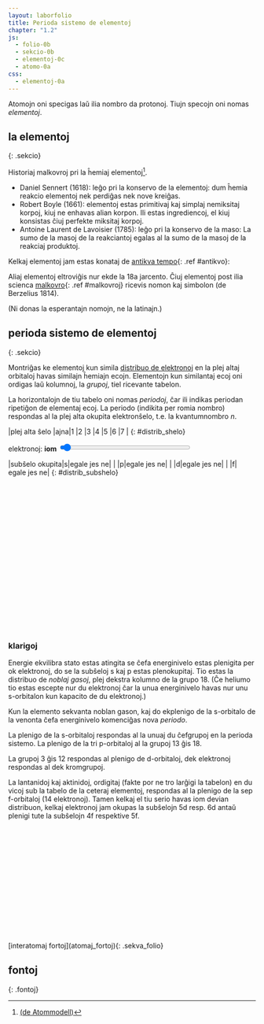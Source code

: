 ```yaml
---
layout: laborfolio
title: Perioda sistemo de elementoj
chapter: "1.2"
js:
  - folio-0b
  - sekcio-0b
  - elementoj-0c
  - atomo-0a
css:
  - elementoj-0a
---
```


Atomojn oni specigas laŭ ilia nombro da protonoj. Tiujn specojn oni nomas *elementoj*.

## la elementoj
{: .sekcio}

Historiaj malkovroj pri la ĥemiaj elementoj[^C1].

- Daniel Sennert (1618): leĝo pri la konservo de la elementoj: dum ĥemia reakcio elementoj nek perdiĝas nek nove kreiĝas.
- Robert Boyle (1661): elementoj estas primitivaj kaj simplaj nemiksitaj korpoj, kiuj ne enhavas alian korpon. Ili estas ingrediencoj, el kiuj konsistas ĉiuj perfekte miksitaj korpoj.
- Antoine Laurent de Lavoisier (1785): leĝo pri la konservo de la maso: La sumo de la masoj de la reakciantoj egalas al la sumo de la masoj de la reakciaj produktoj.

Kelkaj elementoj jam estas konataj de [antikva tempo](#){: .ref #antikvo}:

<div id="alisto"></div>

Aliaj elementoj eltroviĝis nur ekde la 18a jarcento. Ĉiuj elementoj post ilia scienca [malkovro](#){: .ref #malkovroj} ricevis nomon kaj simbolon (de Berzelius 1814).

<div id="elisto"></div>
(Ni donas la esperantajn nomojn, ne la latinajn.)


<script>
reference((ref) => {
    if (ref == "antikvo") {
        const al = ĝi("#alisto");
        const antikvaj = Elemento.laŭ_jaro().entries();
        // plenigu per la antikvaj la kadretojn...
        for (let e of al.children) {            
            const mk = antikvaj.next().value[1];

            e.innerHTML = '<b>?</b>';
            atributoj(e, { "data": mk[1] });
            kiam_klako(e, (event) => {
                const d = event.currentTarget;
                //const s = d.getAttribute("data");
                const elm = Elemento.smb(mk[1]);
                d.innerHTML = `<i>${elm.nomo}</i> (<span class="simb">${elm.simbolo}</span>)`;
            }); // ...klako            
        }

    } else if (ref == "malkovroj") {
        const el = ĝi("#elisto");
        const malkovroj = Elemento.laŭ_jaro().entries();
        // transsaltu antikvajn...
        let mk = malkovroj.next().value[1];
        while (mk[0] < 1000) {
            // console.log(mk[1]);
            mk = malkovroj.next().value[1];
        };

        // per la nun unuaj plenigu la kadretojn
        for (let e of el.children) {            
            e.innerHTML = `${mk[0]}: <b>?</b>`;
            atributoj(e, { "data": mk[1] });
            kiam_klako(e, (event) => {
                const d = event.currentTarget;
                const s = d.getAttribute("data");
                const elm = Elemento.smb(s);
                d.innerHTML = `${mk[0]}: <i>${elm.nomo}</i> (<span class="simb">${elm.simbolo}</span>)`;
            }); // ...klako

            mk = malkovroj.next().value[1];
        } // for

    }
});

lanĉe(()=>{
    const al = ĝi("#alisto");
    for (let e=1; e<13; e++) {
        al.append(kreu("span",{class: "kadro"},e))
    }

    const el = ĝi("#elisto");
    for (let e=14; e<34; e++) {
        el.append(kreu("span",{class: "kadro"},e))
    }
    el.append("...");
});

/*
function malkovro_elementoj() {
    const el = ĝi("#elisto");
    const malkovroj = Elemento.laŭ_jaro().entries();
    for (e of el.children) {
        const mk = malkovroj.next().value;
        e.innerHTML = `${j}: <b>?>/b>`;
        const nomo = Elemento.smb(mk[1]).nomo;
        e.innerHTML = `${mk[0]}: <i>${nomo}</i> (<span class="simb">${mk[1]}</span>)`;
    }
}
*/


function simbolo(event) {
    const el = ĝi("#elisto");
    for (e of el.children) {
        //console.log(e.textContent)
        const n = parseInt(e.textContent);
        if (n) {
            const element = Elemento.nro(n);
            e.textContent = '';
            e.append(
                kreu("sup",{},n),
                kreu("span",{class: "simb"},element.simbolo)
            );
            atributoj(e,{title: element.nomo});
        }
    }
}
</script>
<style>
     #alisto .kadro, #elisto .kadro {
        border: 1px solid black;
        background-color: #cce8ff;
        /* width: 3em;*/
        min-width: 2em;
        height: 2.2em;
        line-height: 2.1em;
        display: inline-block;
        padding-left: .5em;
        padding-right: .5em;
        margin-right: .3em;
        margin-bottom: .5em;
    }
    #alisto .simb, #elisto .simb {
        font-weight: bold;
        font-size: 18px;
        margin: 0;
        padding: 0.1;
    }
</style>


<!--
H: hidrogeno, He: heliumo, Li: litio, Be: berilio, B: boro, C: karbono,
N: nitrogeno, O: oksigeno, F: fluoro, Ne: neono ktp.
-->


## perioda sistemo de elementoj
{: .sekcio}

Montriĝas ke elementoj kun simila [distribuo de elektronoj](elektrondistribuo) en la plej altaj orbitaloj 
havas similajn ĥemiajn ecojn. Elementojn kun similantaj ecoj oni ordigas laŭ kolumnoj,
la *grupoj*, tiel ricevante tabelon.

La horizontalojn de tiu tabelo oni nomas *periodoj*, ĉar ili indikas periodan ripetiĝon
de elementaj ecoj. La periodo (indikita per romia nombro) respondas al la plej alta okupita elektronŝelo, 
t.e. la kvantumnombro *n*.

<style>
    /*
    #spdf {
        display: grid;
        grid-template-columns: repeat(4,2em);
        grid-template-rows: auto;
        grid-template-areas: "h h h h" "n n n n";
    }
    #spdf .h {
        font-weight: bold;
    }
    */

  .emfazo_1 rect {
    fill: #000088 !important;
  }
  .emfazo_1 text {
    fill: white !important;
  }  

</style>    
<div id="spdf">
<!--
  <span class="h">s</span><span class="h">p</span><span class="h">d</span><span class="h">f</span>
  <span id="o_s">1</span><span id="o_p">-</span><span id="o_d">-</span><span id="o_f">-</span>
  -->
</div>

|plej alta ŝelo     |ajna|1 |2 |3 |4 |5 |6 |7 |
{: #distrib_shelo}

<label for="elektronoj">elektronoj:</label> <b><span id="elektronoj_info">iom</span></b>
<input type="range" id="elektronoj" style="width: 20em; max-width: 80%" min="0" max="32" value="1" onchange="aktualigo_ss()" oninput="aktualigo_ss()">

|subŝelo okupita|s|egale jes ne|
|               |p|egale jes ne|
|               |d|egale jes ne|
|               |f| egale jes ne|
{: #distrib_subshelo}


<div id="e_distrib"></div>

<script>
    let elementoj_tab = [];

    function tab_distrib() {
        //const dtab = ĝi("#distrib");

        // ebligu elekton de ŝelo
        const ŝeloj = ĝi("#distrib_shelo tr:first-of-type");
        for (const ch of ŝeloj.children) {
            if (ch !== ŝeloj.children.item(0)) {
                const v = ch.textContent.trim();
                const id = "ŝelo_"+v;
                const checked = (v == 1)? "checked" : "";
                ch.innerHTML = `<input type="radio" id="${id}" name="ŝelo" value="${v}" ${checked}></input><label for="${id}">${v}</label>`;
                kiam_klako(ch,aktualigo_ss);
            }
        }


        // ebligu elekton de subŝelo
        const sŝeloj = ĉiuj("#distrib_subshelo td:nth-child(2)");        
        for (const ch of sŝeloj) {
            const v = ch.textContent;
            ch1 = ch.nextElementSibling;
            let html = '';
            for (opt of ['egale','jes','ne']) {
                const checked = (opt == 'egale')? "checked" : "";
                html += `<input type="radio" id="ss_${v}_${opt}" name="ss_${v}" value="${opt}" ${checked}></input>`
                html += `<label for="ss_${v}_${opt}">${opt}</label>`
            } // for opt
            ch1.innerHTML = html;
        } // for ch
        kiam_klako("#distrib_subshelo input",aktualigo_ss);                    
    }
    

    // aktualigu la emfazon de elementoj elektitaj per ŝelo, subŝelo, elektronnombro
    function aktualigo_ss() {
        const ŝelo = ĝi("input[name='ŝelo']:checked");
        const ss_s = ĝi("input[name='ss_s']:checked");
        const ss_p = ĝi("input[name='ss_p']:checked");
        const ss_d = ĝi("input[name='ss_d']:checked");
        const ss_f = ĝi("input[name='ss_f']:checked");

        function edistr(smb,ŝ,sŝ,ne) {
            if (ŝ == 0 && ne==0 
                && ss_s.value == 'egale' && ss_p.value == 'egale'
                && ss_d.value == 'egale' && ss_f.value == 'egale') { 
                return true;
            }

            return Elemento.e_distr(smb,ŝ,sŝ,ne);

            // en ĉiu alia kazo
            return false;
        }

        let ŝv = 0;
        if (ŝelo && ŝelo.value >= 1 && ŝelo.value <=7) {
            ŝv = ŝelo.value;
        }

        // nombro da maksimuma elektronoj dependas de la ŝelo/periodo 
        const n_e = [32,2,8,8,18,18,32,32][ŝv];
        const enro = ĝi("#elektronoj");
        const einf = ĝi("#elektronoj_info");

        // console.log(ŝv+'-'+sŝv);
        // nombro da elektronoj dependas de la subŝelo...
        // laŭbezone adaptu la maksimumon de elektrono-elektilo
        atributoj(enro,{
            max: n_e, 
            value: Math.min(enro.value,n_e)
        });
        /*
        if (sŝv) {
            enro.removeAttribute("disabled");
        } else {
            enro.setAttribute("disabled","disabled");
        }
        */

        einf.textContent = enro.value == 0? "iom" : enro.value;

        // valoroj por subŝeloj 0: egale, jes: 1, ne: -1
        const ss_val = {jes: 1, ne: -1, egale:0};
        const sŝv = [
            ss_val[ss_s.value],
            ss_val[ss_p.value],
            ss_val[ss_d.value],
            ss_val[ss_f.value]];        

        // trakuru elementojn kaj emfazu laŭ elekto
        for (const e of ĉiuj("#periodsistemo .elm")) {
            const smb = e.id.split('_')[1];
            if (edistr(smb,ŝv,sŝv,enro.value)) {
                emfazo(e);
            } else {
                malemfazo(e);
            }
        }
    }

    // aktualigu la informon pri la elektron-distribu de elektita elemento (teksto)
    function aktualigo_distrib(smb) {
        if (smb) {
            const nomo = Elemento.smb(smb).nomo;
            const distrib = Elemento.e_distribuo(smb)
                .replace(/([spdf])(\d\d?)/g,'$1<sup>$2</sup>');
            ĝi("#e_distrib").innerHTML = `distribuo de <i>${nomo}</i> (<strong>${smb}</strong>): ${distrib}`
        } else {
            ĝi("#e_distrib").textContent = ''; // malplenigu
        }
    }


  lanĉe (() => {
    const ps = ĝi("#periodsistemo");
    Elemento.periodsistemo(ps,false,(de_smb,al_smb) => {
        malemfazo(ĝi(`#ps_${de_smb}`),"emfazo_1");
        aktualigo_distrib(al_smb);                
        if (al_smb) emfazo(ĝi(`#ps_${al_smb}`),"emfazo_1");
    });
    tab_distrib();

    // ŝargu apartan element-tabelon kun elektrondistribuoj...
    Elemento.json_element_tabelo((elmTab) => {
        //valTab = Elemento.laŭ_ŝelo(elmTab);
        elementoj_tab = elmTab;
        aktualigo_ss();
    });
  });
</script>

<style>
  .emfazo rect {
    fill: #5353FF; /* #9370DB */
  }
  .emfazo text.smb {
    fill: white;
  }
</style>
<svg id="periodsistemo"
    version="1.1" 
    xmlns="http://www.w3.org/2000/svg" 
    xmlns:xlink="http://www.w3.org/1999/xlink"
    width="100%"
    viewBox="0 0 195 115"
    tabindex="0">
</svg>

### klarigoj 

Energie ekvilibra stato estas atingita se ĉefa energinivelo estas plenigita per ok elektronoj, do se
la subŝeloj s kaj p estas plenokupitaj. Tio estas la distribuo de *noblaj gasoj*, plej dekstra kolumno de la grupo 18. 
(Ĉe heliumo tio estas escepte nur du elektronoj ĉar la unua energinivelo havas nur unu s-orbitalon kun kapacito de du elektronoj.)

Kun la elemento sekvanta noblan gason, kaj do ekplenigo de la s-orbitalo de la venonta ĉefa energinivelo
komenciĝas nova *periodo*. 

La plenigo de la s-orbitaloj respondas al la unuaj du ĉefgrupoj en la perioda sistemo. La plenigo de la 
tri p-orbitaloj al la grupoj 13 ĝis 18.

La grupoj 3 ĝis 12 respondas al plenigo de d-orbitaloj, 
dek elektronoj respondas al dek kromgrupoj.

La lantanidoj kaj aktinidoj, ordigitaj (fakte por ne tro larĝigi la tabelon) 
en du vicoj sub la tabelo de la ceteraj elementoj, 
respondas al la plenigo de la sep f-orbitaloj (14 elektronoj). Tamen kelkaj el tiu serio
havas iom devian distribuon, kelkaj elektronoj jam okupas la subŝelojn 5d resp. 6d antaŭ plenigi tute
la subŝelojn 4f respektive 5f.

<style>
    #perioda_sistemo {
        display: grid; 
        grid-template-rows: repeat(7,1.5em); 
        grid-template-columns: repeat(19,1.5em);
    }

    #perioda_sistemo_f {
        display: grid; 
        grid-template-rows: repeat(2,1.5em); 
        grid-template-columns: repeat(15,1.5em);
        margin-left: 4.5em;
        margin-top: 1em;
    }    
    
    #perioda_sistemo span {
        border: 1px solid black;
    }

    #perioda_sistemo span.c_prd,
    #perioda_sistemo_f span.c_prd  {
        border: none;
        text-align: center;
        padding-right: .5em;
    }

    #perioda_sistemo span.c_grp {
        border: none;
        text-align: center;
    }

    /* noblaj gasoj */
    #perioda_sistemo .c_ng {
        border-left: 2px dotted black;
        border-right: 2px dotted black;
    }
    #perioda_sistemo .c_s.c_ng {
        border-top: 2px dotted black;
    }
    #perioda_sistemo span:last-child.c_ng {
        border-bottom: 2px dotted black;
    }

    #perioda_sistemo .c_s {
        background-color: bisque;
    }

    #perioda_sistemo .c_p {
        background-color: darksalmon;
    }

    #perioda_sistemo .c_d {
        background-color: lightblue;
    }

    #perioda_sistemo_f .c_f {
        background-color: moccasin;
        border: 1px solid black;
    }



</style>
<div id="perioda_sistemo"></div>
<div id="perioda_sistemo_f"></div>

<script>
function perioda_sistemo() {
    const ps = ĝi("#perioda_sistemo");
    const ps_f = ĝi("#perioda_sistemo_f");
    const romia = (n) => { return ['0','I','II','III','IV','V','VI','VII'][n] };

    // grupnumeroj
    for (let g =1; g<=18; g++) {
        const r = (g==1 || g==18)? 1 : ((g>2 && g<13)? 4 : 2);
        ps.append(kreu("span",{
                class: 'c_grp',
                style: `grid-column-start:${g+1};grid-row-start:${r}`
            }, g));
    } 

    const ss = atommodelo.subŝeloIteraciilo();
    let result = ss.next();
    
    while (!result.done) {
        const n = result.value[0];
        const l = result.value[1];
        // nombro de orbitaloj sur subŝelo estas
        // 2 * l + 1, ĉar m: -l..+l
        const n_ele = 2 * (2*l+1);
        nl = atommodelo.subŝelo(result.value);
        //const subs = subŝeloj[l];

        if (l==0) { // Xs
            //komencu novan periodon
            ps.append(kreu("span",{
                class: 'c_prd',
                style: "grid-column-start:1;grid-row-start:"+(n+1)
            }, romia(n)));
        }

        // 1s - orbitalo
        if (nl == "1s") {
            ps.append(kreu("span",{
                class: "c_s",
                style: "grid-column-start:2;grid-row-start:2"
            }, "1s"));
            ps.append(kreu("span",{
                class: "c_s c_ng",
                style: "grid-column-start:19;grid-row-start:2"
            }, "1s"));
        // ceteraj s-orbitaloj
        } else if (l==0) { // Xs
            for (let i=0; i<n_ele; i++) {
                ps.append(kreu("span",{
                    class: 'c_s',
                    style: "grid-column-start:" + (i+2) + ";grid-row-start:" + (n+1)
                }, nl));
            } // for
        // p-orbitaloj
        } else if (l==1) { // Xp
            for (let i=0; i<n_ele; i++) {
                ps.append(kreu("span",{
                    class: i+1 == 6? 'c_p c_ng' : 'c_p',
                    style: "grid-column-start:" + (i+14) + ";grid-row-start:" + (n+1)
                }, nl));
            }
        // d-orbitaloj
        } else if (l==2) { // Xd
            for (let i=0; i<n_ele; i++) {
                ps.append(kreu("span",{
                    class: 'c_d',
                    style: "grid-column-start:" + (i+4) + ";grid-row-start:" + (n+2)
                }, nl));
            }        

        // f-orbitaloj
        } else if (l==3) { // Xf
            // periodo
            ps_f.append(kreu("span",{
                class: 'c_prd',
                style: "grid-column-start:1;grid-row-start:" + (n-3)
            }, romia(n+2)));

            for (let i=0; i<n_ele; i++) {
                ps_f.append(kreu("span",{
                    class: 'c_f',
                    style: "grid-column-start:" + (i+2) + ";grid-row-start:" + (n-3)
                }, nl));
            }
        }

        result = ss.next();
    }
}

perioda_sistemo();
</script>

<h2></h2>
[interatomaj fortoj](atomaj_fortoj){: .sekva_folio}

## fontoj
{: .fontoj}

[^C1]: [(de Atommodell)](https://www.chemie.de/lexikon/Atommodell.html#:~:text=Ein%20Atommodell%20ist%20ein%20Modell,erkl%C3%A4ren%2C%20wurden%20aber%20auch%20komplizierter.)